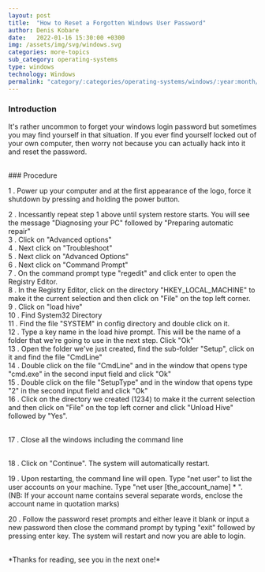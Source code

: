 ```yaml
---
layout: post
title:  "How to Reset a Forgotten Windows User Password"
author: Denis Kobare
date:   2022-01-16 15:30:00 +0300
img: /assets/img/svg/windows.svg
categories: more-topics
sub_category: operating-systems
type: windows
technology: Windows
permalink: "category/:categories/operating-systems/windows/:year:month/:title"
---
```


### Introduction

It's rather uncommon to forget your windows login password but sometimes you may find yourself in that situation. If you ever find yourself locked out of your own computer, then worry not because you can actually hack into it and reset the password.


<br>
### Procedure

1 . Power up your computer and at the first appearance of the logo, force it shutdown by pressing and holding the power button.
 
  <img srcset="/assets/img/posts/windows_loading.png 1x, /assets/img/posts/windows_loading.png 2.2x">

<br>
2 . Incessantly repeat step 1 above until system restore starts. You will see the message "Diagnosing your PC"  followed by "Preparing automatic repair"
    <img srcset="/assets/img/posts/windows_preparing.png 1x, /assets/img/posts/windows_preparing.png 1.6x">
    
<br>
3 . Click on "Advanced options"
    <img srcset="/assets/img/posts/automatic_repair_advanced_options.jpg 1.17x, /assets/img/posts/automatic_repair_advanced_options.jpg 2.6x">

<br>
4 . Next click on "Troubleshoot"
    <img srcset="/assets/img/posts/troubleshoot.jpg 1.17x, /assets/img/posts/troubleshoot.jpg 2.6x">

<br>
5 . Next click on "Advanced Options"
    <img srcset="/assets/img/posts/troubleshoot_advanced_options.jpg 1.17x, /assets/img/posts/troubleshoot_advanced_options.jpg 2.6x">

<br>
6 . Next click on "Command Prompt"
    <img srcset="/assets/img/posts/command_prompt.jpg 1x, /assets/img/posts/command_prompt.jpg 2.2x">


<br>
7 . On the command prompt type "regedit" and click enter to open the Registry Editor.
    <img srcset="/assets/img/posts/command_prompt_regedit.png 1x, /assets/img/posts/command_prompt_regedit.png 2x">


<br>
8 . In the Registry Editor, click on the directory "HKEY_LOCAL_MACHINE" to make it the current selection and then click on "File" on the top left corner.
    <img srcset="/assets/img/posts/hkey_local_machine.png 1.16x, /assets/img/posts/hkey_local_machine.png 2.6x">

<br>
9 . Click on "load hive"
    <br><img srcset="/assets/img/posts/load_hive.png 1.16x, /assets/img/posts/load_hive.png 1x">

<br>
10 . Find System32 Directory
    <img srcset="/assets/img/posts/windows_system32.png 1.16x, /assets/img/posts/windows_system32.png 2x">

<br>
11 . Find the file "SYSTEM" in config directory and double click on it.
    <img srcset="/assets/img/posts/config_system.jpg 1.16x, /assets/img/posts/config_system.jpg 2x">

<br>
12 . Type a key name in the load hive prompt. This will be the name of a folder that we're going to use in the next step. Click "Ok"
    <img srcset="/assets/img/posts/key_name.jpg 1.8x, /assets/img/posts/key_name.jpg 4x">

<br>
13 . Open the folder we've just created, find the sub-folder "Setup", click on it and find the file "CmdLine"
    <img srcset="/assets/img/posts/setup_cmdline.jpg 1.8x, /assets/img/posts/setup_cmdline.jpg 4x">

<br>
14 . Double click on the file "CmdLine" and in the window that opens type "cmd.exe" in the second input field and click "Ok"
    <img srcset="/assets/img/posts/cmd_line.jpg 1.8x, /assets/img/posts/cmd_line.jpg 4x">

<br>
15 . Double click on the file "SetupType" and in the window that opens type "2" in the second input field and click "Ok"
    <img srcset="/assets/img/posts/setup_type.jpg 1.8x, /assets/img/posts/setup_type.jpg 4x">

<br>
16 . Click on the directory we created (1234) to make it the current selection and then click on "File" on the top left corner and click "Unload Hive" followed by "Yes".
    <img srcset="/assets/img/posts/select_folder.jpg 1.8x, /assets/img/posts/select_folder.png 4x"> <br><br>
    <img srcset="/assets/img/posts/unload_hive.jpg 1.8x, /assets/img/posts/unload_hive.png 4x">

17 . Close all the windows including the command line


<br>
18 . Click on "Continue". The system will automatically restart.
    <img srcset="/assets/img/posts/continue.jpg 1.8x, /assets/img/posts/continue.jpg 4x">

19 . Upon restarting, the command line will open. Type "net user" to list the user accounts on your machine.
     Type "net user [the_account_name] * ". (NB: If your account name contains several separate words, enclose the account name in quotation marks)
    <img srcset="/assets/img/posts/change_account_password_cmd.jpg 1.4x, /assets/img/posts/change_account_password_cmd.jpg 3x">

20 . Follow the password reset prompts and either leave it blank or input a new password then close the command prompt by typing "exit" followed by pressing enter key. The system will restart and now you are able to login.

<br>
*Thanks for reading, see you in the next one!*
